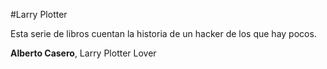 #Larry Plotter

Esta serie de libros cuentan la historia de un hacker de los que hay pocos.

**Alberto Casero**, Larry Plotter Lover